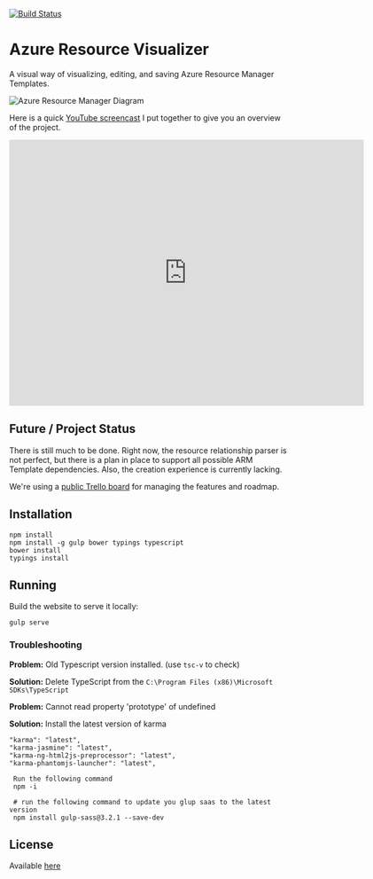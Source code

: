 [![Build Status](https://travis-ci.org/ytechie/AzureResourceVisualizer.svg?branch=master)](https://travis-ci.org/ytechie/AzureResourceVisualizer)

# Azure Resource Visualizer

A visual way of visualizing, editing, and saving Azure Resource Manager Templates.

![Azure Resource Manager Diagram](arm-diagram.jpg)

Here is a quick [YouTube screencast](https://www.youtube.com/watch?v=5xP1-IrtNMU) I put together to give you an overview of the project.

<iframe width="640" height="480" src="https://www.youtube.com/embed/5xP1-IrtNMU?rel=0" frameborder="0" allowfullscreen></iframe>

## Future / Project Status

There is still much to be done. Right now, the resource relationship parser is not perfect, but there is a plan in place to support all possible ARM Template dependencies. Also, the creation experience is currently lacking.

We're using a [public Trello board](https://trello.com/b/41RiUCGs/azure-resource-visualizer) for managing the features and roadmap.

## Installation

	npm install
	npm install -g gulp bower typings typescript
	bower install
	typings install

## Running

Build the website to serve it locally:

	gulp serve

### Troubleshooting

**Problem:** Old Typescript version installed. (use `tsc-v` to check)

**Solution:** Delete TypeScript from the `C:\Program Files (x86)\Microsoft SDKs\TypeScript`


**Problem:**  Cannot read property 'prototype' of undefined

**Solution:** Install the latest version of karma  

    "karma": "latest",
    "karma-jasmine": "latest",
    "karma-ng-html2js-preprocessor": "latest",
    "karma-phantomjs-launcher": "latest",
    
     Run the following command
     npm -i
     
     # run the following command to update you glup saas to the latest version
     npm install gulp-sass@3.2.1 --save-dev
## License

Available [here](https://github.com/ytechie/AzureResourceVisualizer/blob/master/LICENSE)
